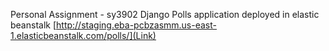 Personal Assignment - sy3902
Django Polls application deployed in elastic beanstalk [http://staging.eba-pcbzasmm.us-east-1.elasticbeanstalk.com/polls/](Link)
